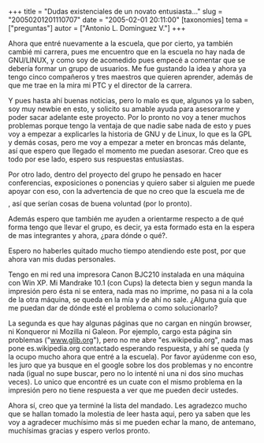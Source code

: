 +++
title = "Dudas existenciales de un novato entusiasta..."
slug = "20050201201110707"
date = "2005-02-01 20:11:00"
[taxonomies]
tema = ["preguntas"]
autor = ["Antonio L. Dominguez V."]
+++

Ahora que entré nuevamente a la escuela, que por cierto, ya también
cambié mi carrera, pues me encuentro que en la escuela no hay nada de
GNU/LINUX, y como soy de acomedido pues empecé a comentar que se debería
formar un grupo de usuarios. Me fue gustando la idea y ahora ya tengo
cinco compañeros y tres maestros que quieren aprender, además de que me
trae en la mira mi PTC y el director de la carrera.

<!-- more -->
Y pues hasta ahí buenas noticias, pero lo malo es que, algunos ya lo
saben, soy muy newbie en esto, y solicito su amable ayuda para
asesorarme y poder sacar adelante este proyecto. Por lo pronto no voy a
tener muchos problemas porque tengo la ventaja de que nadie sabe nada de
esto y pues voy a empezar a explicarles la historia de GNU y de Linux,
lo que es la GPL y demás cosas, pero me voy a empezar a meter en broncas
más delante, así que espero que llegado el momento me puedan asesorar.
Creo que es todo por ese lado, espero sus respuestas entusiastas.

Por otro lado, dentro del proyecto del grupo he pensado en hacer
conferencias, exposiciones o ponencias y quiero saber si alguien me
puede apoyar con eso, con la advertencia de que no creo que la escuela
me de $$$$, así que serían cosas de buena voluntad (por lo pronto).

Además espero que también me ayuden a orientarme respecto a de qué forma
tengo que llevar el grupo, es decir, ya esta formado esta en la espera
de mas integrantes y ahora, ¿para dónde o qué?.

Espero no haberles quitado mucho tiempo atendiendo este post, por que
ahora van mis dudas personales.

Tengo en mi red una impresora Canon BJC210 instalada en una máquina con
Win XP. Mi Mandrake 10.1 (con Cups) la detecta bien y segun manda la
impresión pero ésta ni se entera, nada mas no imprime, no pasa ni a la
cola de la otra máquina, se queda en la mía y de ahí no sale. ¿Alguna
guía que me puedan dar de dónde esté el problema o como solucionarlo?

La segunda es que hay algunas páginas que no cargan en ningún browser,
ni Konqueror ni Mozilla ni Galeon. Por ejemplo, cargo esta página sin
problemas (&quot;www.glib.org&quot;), pero no me abre
&quot;es.wikipedia.org&quot;, nada mas pone es.wikipedia.org contactado
esperando respuesta, y ahí se queda (y la ocupo mucho ahora que entré a
la escuela). Por favor ayúdenme con eso, les juro que ya busque en el
google sobre los dos problemas y no encontre nada (igual no supe buscar,
pero no lo intenté ni una ni dos sino muchas veces). Lo unico que
encontré es un cuate con el mismo problema en la impresión pero no tiene
respuesta a ver que me pueden decir ustedes.

Ahora sí, creo que ya terminé la lista del mandado. Les agradezco mucho
que se hallan tomado la molestia de leer hasta aqui, pero ya saben que
les voy a agradecer muchísimo más si me pueden echar la mano, de
antemano, muchísimas gracias y espero verlos pronto.

